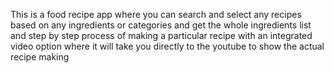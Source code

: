 This is a food recipe app where you can search and select any recipes based on any ingredients or categories and get the whole ingredients list and step by step process of making a particular recipe with an integrated video option where it will take you directly to the youtube to show the actual recipe making
